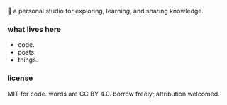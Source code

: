 👋 a personal studio for exploring, learning, and sharing knowledge.

### what lives here
- code.
- posts.
- things.

### license
MIT for code. words are CC BY 4.0. borrow freely; attribution welcomed.